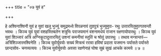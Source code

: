 +++
title = "०७ युवं ह"

+++

हे अश्विनाश्विनौ युवं ह युवां खलु भुज्युं समुद्रमध्ये विपन्ननावं तुग्रपुत्रं भुज्युमुपा- रथुः उत्तारयितुमुपगतवन्तौ भवथः । किञ्च युवं युवां वशहस्तिबलेन शत्रुभिः पराजयमानं वशनामधेयं राजान रक्षणायोपारथुः । किञ्च युवं युवां शिञ्जारं अत्रिं अग्निकूटादुत्तारयितुं उशनां कमनीयां स्तुतिं च श्रोतुं उपारथुः । तथाव मन्त्रान्तरं—अत्रिंशिञ्जारमश्विनेति । किञ्च युवोर्युवयोः सख्यं मित्रत्वं ररावा हविषां प्रदाता यजमानः पर्यासते पर्यास्ते छान्दसोव- चनव्यत्ययः । किञ्च युवोर्युवयोः अवसा रक्षणेनाहं घोषा सुम्रं सुखं आचके कामये ॥ ७ ॥